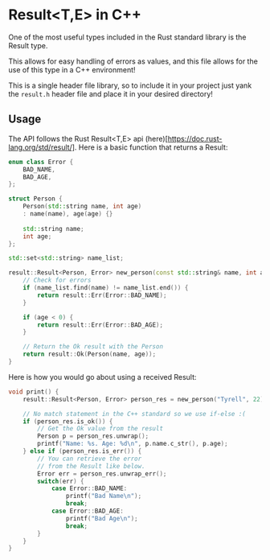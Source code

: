 # Result<T,E> in C++
One of the most useful types included in the Rust standard library is the Result type.  

This allows for easy handling of errors as values, and this file allows for the use of this type in a C++ environment!

This is a single header file library, so to include it in your project just yank the `result.h` header file and place it in your desired directory!

## Usage
The API follows the Rust Result<T,E> api (here)[https://doc.rust-lang.org/std/result/].
Here is a basic function that returns a Result:
```c++
enum class Error {
    BAD_NAME,
    BAD_AGE,
};

struct Person {
    Person(std::string name, int age)
    : name(name), age(age) {}
    
    std::string name;
    int age;
};

std::set<std::string> name_list;

result::Result<Person, Error> new_person(const std::string& name, int age) {
    // Check for errors
    if (name_list.find(name) != name_list.end()) {
        return result::Err(Error::BAD_NAME);
    }

    if (age < 0) {
        return result::Err(Error::BAD_AGE);
    }

    // Return the Ok result with the Person
    return result::Ok(Person(name, age));
}
```

Here is how you would go about using a received Result:
```c++
void print() {
    result::Result<Person, Error> person_res = new_person("Tyrell", 22);

    // No match statement in the C++ standard so we use if-else :(
    if (person_res.is_ok()) {
        // Get the Ok value from the result
        Person p = person_res.unwrap();
        printf("Name: %s. Age: %d\n", p.name.c_str(), p.age);
    } else if (person_res.is_err()) {
        // You can retrieve the error 
        // from the Result like below.
        Error err = person_res.unwrap_err();
        switch(err) {
            case Error::BAD_NAME:
                printf("Bad Name\n");
                break;
            case Error::BAD_AGE:
                printf("Bad Age\n");
                break;
        }
    }
}
```
